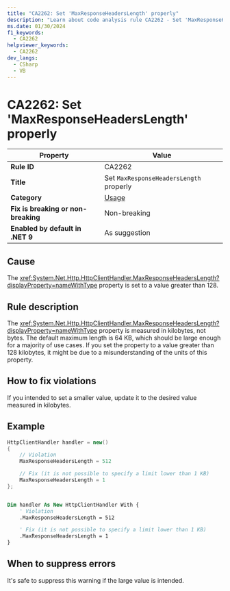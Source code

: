 ```yaml
---
title: "CA2262: Set 'MaxResponseHeadersLength' properly"
description: "Learn about code analysis rule CA2262 - Set 'MaxResponseHeadersLength' properly"
ms.date: 01/30/2024
f1_keywords:
  - CA2262
helpviewer_keywords:
  - CA2262
dev_langs:
  - CSharp
  - VB
---
```

# CA2262: Set 'MaxResponseHeadersLength' properly

| Property                            | Value                                       |
|-------------------------------------|---------------------------------------------|
| **Rule ID**                         | CA2262                                      |
| **Title**                           | Set `MaxResponseHeadersLength` properly     |
| **Category**                        | [Usage](usage-warnings.md)                  |
| **Fix is breaking or non-breaking** | Non-breaking                                |
| **Enabled by default in .NET 9**    | As suggestion                               |

## Cause

The <xref:System.Net.Http.HttpClientHandler.MaxResponseHeadersLength?displayProperty=nameWithType> property is set to a value greater than 128.

## Rule description

The <xref:System.Net.Http.HttpClientHandler.MaxResponseHeadersLength?displayProperty=nameWithType> property is measured in kilobytes, not bytes. The default maximum length is 64 KB, which should be large enough for a majority of use cases. If you set the property to a value greater than 128 kilobytes, it might be due to a misunderstanding of the units of this property.

## How to fix violations

If you intended to set a smaller value, update it to the desired value measured in kilobytes.

## Example

```csharp
HttpClientHandler handler = new()
{
    // Violation
    MaxResponseHeadersLength = 512

    // Fix (it is not possible to specify a limit lower than 1 KB)
    MaxResponseHeadersLength = 1
};
```

```vb

Dim handler As New HttpClientHandler With {
    ' Violation
    .MaxResponseHeadersLength = 512

    ' Fix (it is not possible to specify a limit lower than 1 KB)
    .MaxResponseHeadersLength = 1
}
```

## When to suppress errors

It's safe to suppress this warning if the large value is intended.
